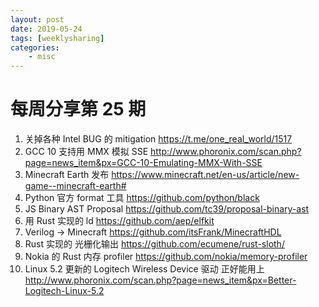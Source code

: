 ```yaml
---
layout: post
date: 2019-05-24
tags: [weeklysharing]
categories:
    - misc
---
```


# 每周分享第 25 期

1. 关掉各种 Intel BUG 的 mitigation https://t.me/one_real_world/1517
2. GCC 10 支持用 MMX 模拟 SSE http://www.phoronix.com/scan.php?page=news_item&px=GCC-10-Emulating-MMX-With-SSE
3. Minecraft Earth 发布 https://www.minecraft.net/en-us/article/new-game--minecraft-earth#
4. Python 官方 format 工具 https://github.com/python/black
5. JS Binary AST Proposal https://github.com/tc39/proposal-binary-ast
6. 用 Rust 实现的 ld https://github.com/aep/elfkit
7. Verilog -> Minecraft https://github.com/itsFrank/MinecraftHDL
8. Rust 实现的 光栅化输出 https://github.com/ecumene/rust-sloth/
9. Nokia 的 Rust 内存 profiler https://github.com/nokia/memory-profiler
10. Linux 5.2 更新的 Logitech Wireless Device 驱动 正好能用上 http://www.phoronix.com/scan.php?page=news_item&px=Better-Logitech-Linux-5.2

